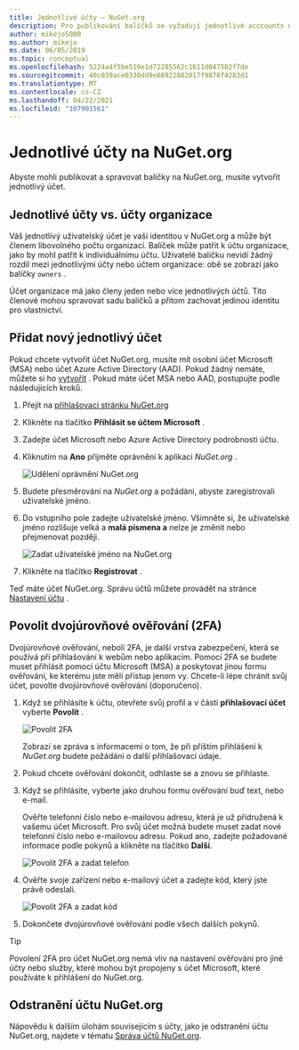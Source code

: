 ```yaml
---
title: Jednotlivé účty – NuGet.org
description: Pro publikování balíčků se vyžadují jednotlivé acccounts na NuGet.org.
author: mikejo5000
ms.author: mikejo
ms.date: 06/05/2019
ms.topic: conceptual
ms.openlocfilehash: 5224a4f5be519e1d72285562c1611d047582f7de
ms.sourcegitcommit: 40c039ace0330dd9e68922882017f9878f4283d1
ms.translationtype: MT
ms.contentlocale: cs-CZ
ms.lasthandoff: 04/22/2021
ms.locfileid: "107901561"
---
```

# <a name="individual-accounts-on-nugetorg"></a>Jednotlivé účty na NuGet.org

Abyste mohli publikovat a spravovat balíčky na NuGet.org, musíte vytvořit jednotlivý účet.

## <a name="individual-accounts-vs-organization-accounts"></a>Jednotlivé účty vs. účty organizace

Váš jednotlivý uživatelský účet je vaší identitou v NuGet.org a může být členem libovolného počtu organizací. Balíček může patřit k účtu organizace, jako by mohl patřit k individuálnímu účtu. Uživatelé balíčku nevidí žádný rozdíl mezi jednotlivými účty nebo účtem organizace: obě se zobrazí jako balíčky `owners` .

Účet organizace má jako členy jeden nebo více jednotlivých účtů. Tito členové mohou spravovat sadu balíčků a přitom zachovat jedinou identitu pro vlastnictví.

## <a name="add-a-new-individual-account"></a>Přidat nový jednotlivý účet

Pokud chcete vytvořit účet NuGet.org, musíte mít osobní účet Microsoft (MSA) nebo účet Azure Active Directory (AAD). Pokud žádný nemáte, můžete si ho [vytvořit](https://signup.live.com) . Pokud máte účet MSA nebo AAD, postupujte podle následujících kroků.

1. Přejít na [přihlašovací stránku NuGet.org](https://www.nuget.org/users/account/LogOn)

1. Klikněte na tlačítko **Přihlásit se účtem Microsoft** .

1. Zadejte účet Microsoft nebo Azure Active Directory podrobnosti účtu.

1. Kliknutím na **Ano** přijměte oprávnění k aplikaci *NuGet.org* .

   ![Udělení oprávnění NuGet.org](media/nuget-org-permissions.png)

1. Budete přesměrováni na *NuGet.org* a požádáni, abyste zaregistrovali uživatelské jméno.

1. Do vstupního pole zadejte uživatelské jméno. Všimněte si, že uživatelské jméno rozlišuje velká a **malá písmena a** nelze je změnit nebo přejmenovat později.

   ![Zadat uživatelské jméno na NuGet.org](media/nuget-org-register.png) 

1. Klikněte na tlačítko **Registrovat** .

Teď máte účet NuGet.org. Správu účtů můžete provádět na stránce [Nastavení účtu](https://www.nuget.org/account) .

## <a name="enable-two-factor-authentication-2fa"></a>Povolit dvojúrovňové ověřování (2FA)

Dvojúrovňové ověřování, neboli 2FA, je další vrstva zabezpečení, která se používá při přihlašování k webům nebo aplikacím. Pomocí 2FA se budete muset přihlásit pomocí účtu Microsoft (MSA) a poskytovat jinou formu ověřování, ke kterému jste měli přístup jenom vy. Chcete-li lépe chránit svůj účet, povolte dvojúrovňové ověřování (doporučeno).

1. Když se přihlásíte k účtu, otevřete svůj profil a v části **přihlašovací účet** vyberte **Povolit** .

   ![Povolit 2FA](media/nuget-org-register-2fa.png)

   Zobrazí se zpráva s informacemi o tom, že při příštím přihlášení k *NuGet.org* budete požádáni o další přihlašovací údaje.

2. Pokud chcete ověřování dokončit, odhlaste se a znovu se přihlaste.

3. Když se přihlásíte, vyberte jako druhou formu ověřování buď text, nebo e-mail.

   Ověřte telefonní číslo nebo e-mailovou adresu, která je už přidružená k vašemu účet Microsoft. Pro svůj účet možná budete muset zadat nové telefonní číslo nebo e-mailovou adresu. Pokud ano, zadejte požadované informace podle pokynů a klikněte na tlačítko **Další**.

   ![Povolit 2FA a zadat telefon](media/nuget-org-sign-in-2fa.png)

4. Ověřte svoje zařízení nebo e-mailový účet a zadejte kód, který jste právě odeslali.

   ![Povolit 2FA a zadat kód](media/nuget-org-enter-code-2fa.png)

5. Dokončete dvojúrovňové ověřování podle všech dalších pokynů.

> [!Tip]
> Povolení 2FA pro účet NuGet.org nemá vliv na nastavení ověřování pro jiné účty nebo služby, které mohou být propojeny s účet Microsoft, které používáte k přihlášení do NuGet.org.

## <a name="delete-a-nugetorg-account"></a>Odstranění účtu NuGet.org

Nápovědu k dalším úlohám souvisejícím s účty, jako je odstranění účtu NuGet.org, najdete v tématu [Správa účtů NuGet.org](nuget-org-faq.md#nugetorg-account-management).
